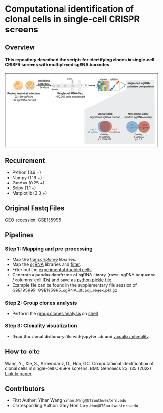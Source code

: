 # Computational identification of clonal cells in single-cell CRISPR screens

## Overview
#### This repository described the scripts for identifying clones in single-cell CRISPR screens with multiplexed sgRNA barcodes. 

![Over-view](./MISC/overview.png "Overview")

## Requirement
* Python (3.6 +)
* Numpy (1.16 +)
* Pandas (0.25 +)
* Scipy (1.1 +)
* Matplotlib (3.3 +)

## Original Fastq Files
GEO accession: [GSE185995](https://www.ncbi.nlm.nih.gov/geo/query/acc.cgi?acc=GSE185995)

## Pipelines 
### Step 1: Mapping and pre-processing 
* Map the [transcriptome](./Scripts/File_prep/log.10x_map.sh) libraries.
* Map the [sgRNA](./Scripts/File_prep/log_sgRNA_map.sh) libraries and [filter](./Scripts/File_prep/log.filter_umi.sh). 
* Filter out the [experimental doublet cells](./Scripts/File_prep/Filter_HTO_nova.ipynb).
* Generate a pandas dataframe of sgRNA library (rows: sgRNA sequence / columns: cell IDs) and save as [python pickle file](./Scripts/File_prep/generate_sgrna_df_regex.ipynb). 
* Example file can be found in the supplementary file session of [GSE185995](https://www.ncbi.nlm.nih.gov/geo/query/acc.cgi?acc=GSE185995): GSE185995_sgRNA_df_adj_regex.pkl.gz

### Step 2: Group clones analysis 
* Perform the [group clones analysis](./Scripts/Group_clonal_cells.py) on [shell](./Scripts/log.group_clones.sh).

### Step 3: Clonality visualization
* Read the clonal dictionary file with jupyter lab and [visualize clonality](./Notebooks/Visualize_clonality-Github.ipynb).

## How to cite
Wang, Y., Xie, S., Armendariz, D., Hon, GC. Computational identification of clonal cells in single-cell CRISPR screens. BMC Genomics 23, 135 (2022)
[Link to paper](https://bmcgenomics.biomedcentral.com/articles/10.1186/s12864-022-08359-1)

## Contributors 
* First Author: Yihan Wang `Yihan.Wang@UTSouthwestern.edu`
* Corresponding Author: Gary Hon `Gary.Hon@UTSouthwestern.edu`
